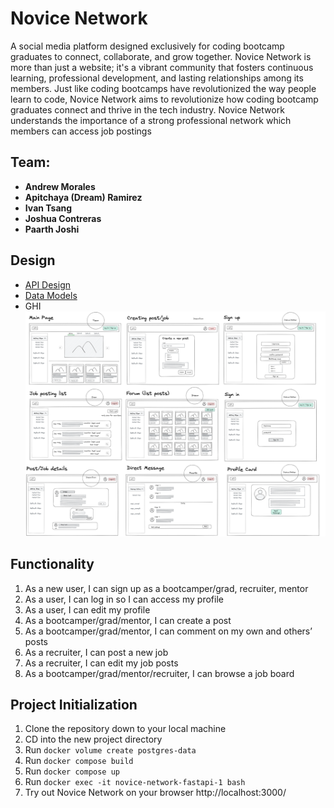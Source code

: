# Novice Network
A  social media platform designed exclusively for coding bootcamp graduates to connect, collaborate, and grow together. Novice Network is more than just a website; it's a vibrant community that fosters continuous learning, professional development, and lasting relationships among its members. Just like coding bootcamps have revolutionized the way people learn to code, Novice Network aims to revolutionize how coding bootcamp graduates connect and thrive in the tech industry. Novice Network understands the importance of a strong professional network which members can access job postings

## Team:
* **Andrew Morales**
* **Apitchaya (Dream) Ramirez**
* **Ivan Tsang**
* **Joshua Contreras**
* **Paarth Joshi**

## Design
- [API Design](docs/attachments/apidesign.MD)
- [Data Models](docs/attachments/datamodel.MD)
- GHI
![Ghi](docs/attachments/GHI03.png)

## Functionality
1. As a new user, I can sign up as a bootcamper/grad, recruiter, mentor
2. As a user, I can log in so I can access my profile
3. As a user, I can edit my profile
4. As a bootcamper/grad/mentor, I can create a post
5. As a bootcamper/grad/mentor, I can comment on my own and others’ posts
6. As a recruiter, I can post a new job
7. As a recruiter, I can edit my job posts
8. As a bootcamper/grad/mentor/recruiter, I can browse a job board


## Project Initialization
1. Clone the repository down to your local machine
2. CD into the new project directory
3. Run `docker volume create postgres-data`
4. Run `docker compose build`
5. Run `docker compose up`
6. Run `docker exec -it novice-network-fastapi-1 bash`
7. Try out Novice Network on your browser http://localhost:3000/
